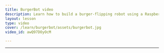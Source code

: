 ```yaml
---
title: BurgerBot video
description: Learn how to build a burger-flipping robot using a Raspberry Pi Pico and 3D printing.
layout: lesson
type: video
cover: /learn/burgerbot/assets/burgerbot.jpg
video_id: awQ97DOyOcM

---
```




---
